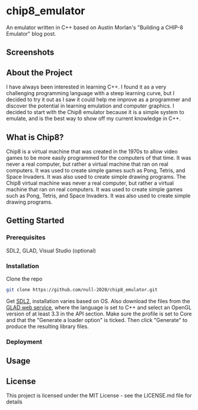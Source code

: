 # chip8_emulator
An emulator written in C++ based on Austin Morlan's "Building a CHIP-8 Emulator" blog post.

## Screenshots

## About the Project
I have always been interested in learning C++. I found it as a very challenging programming language with a steep learning curve, but I decided to try it out as I saw it could help me improve as a programmer and discover the potential in learning emulation and computer graphics. I decided to start with the Chip8 emulator because it is a simple system to emulate, and is the best way to show off my current knowledge in C++.

## What is Chip8?
Chip8 is a virtual machine that was created in the 1970s to allow video games to be more easily programmed for the computers of that time. It was never a real computer, but rather a virtual machine that ran on real computers. It was used to create simple games such as Pong, Tetris, and Space Invaders. It was also used to create simple drawing programs. The Chip8 virtual machine was never a real computer, but rather a virtual machine that ran on real computers. It was used to create simple games such as Pong, Tetris, and Space Invaders. It was also used to create simple drawing programs.

## Getting Started

### Prerequisites
SDL2, GLAD, Visual Studio (optional)

### Installation
Clone the repo
   ```sh
git clone https://github.com/null-2020/chip8_emulator.git
   ```
 Get <a href="https://wiki.libsdl.org/Installation">SDL2</a>, installation varies based on OS. Also download the files from the <a href="https://glad.dav1d.de/">GLAD web service</a>, where the language is set to C++ and select an OpenGL version of at least 3.3 in the API section. Make sure the profile is set to Core and that the "Generate a loader option" is ticked. Then click "Generate" to produce the resulting library files.

### Deployment

## Usage

## License
This project is licensed under the MIT License - see the LICENSE.md file for details

